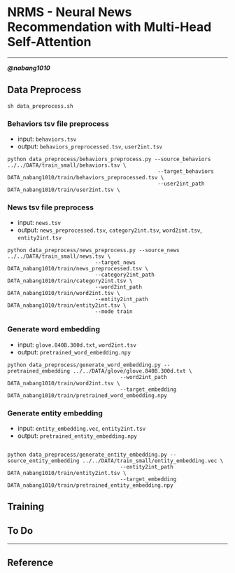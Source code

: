 []()

# NRMS - Neural News Recommendation with Multi-Head Self-Attention

---

***@nabang1010***

## Data Preprocess

```console
sh data_preprocess.sh
```

### Behaviors tsv file preprocess

* input: `behaviors.tsv`
* output: `behaviors_preprocessed.tsv`, `user2int.tsv`

```console
python data_preprocess/behaviors_preprocess.py --source_behaviors ../../DATA/train_small/behaviors.tsv \
                                                --target_behaviors DATA_nabang1010/train/behaviors_preprocessed.tsv \
                                                --user2int_path DATA_nabang1010/train/user2int.tsv \
```

### News tsv file preprocess

* input: `news.tsv`
* output: `news_preprocessed.tsv`, `category2int.tsv`, `word2int.tsv`, `entity2int.tsv`

```console
python data_preprocess/news_preprocess.py --source_news ../../DATA/train_small/news.tsv \
                            --target_news DATA_nabang1010/train/news_preprocessed.tsv \
                            --category2int_path DATA_nabang1010/train/category2int.tsv \
                            --word2int_path DATA_nabang1010/train/word2int.tsv \
                            --entity2int_path DATA_nabang1010/train/entity2int.tsv \
                            --mode train
```

### Generate word embedding

* input: `glove.840B.300d.txt`, `word2int.tsv`
* output: `pretrained_word_embedding.npy`

```console
python data_preprocess/generate_word_embedding.py --pretrained_embedding ../../DATA/glove/glove.840B.300d.txt \
                                    --word2int_path DATA_nabang1010/train/word2int.tsv \
                                    --target_embedding DATA_nabang1010/train/pretrained_word_embedding.npy
```

### Generate entity embedding

* input: `entity_embedding.vec`, `entity2int.tsv`
* output: `pretrained_entity_embedding.npy`

```console

python data_preprocess/generate_entity_embedding.py --source_entity_embedding ../../DATA/train_small/entity_embedding.vec \
                                    --entity2int_path DATA_nabang1010/train/entity2int.tsv \
                                    --target_embedding DATA_nabang1010/train/pretrained_entity_embedding.npy
```

## Training

## To Do
----
## Reference

